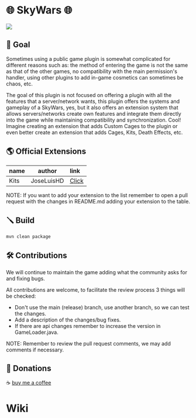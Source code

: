 # 🌐 SkyWars 🌐
<img src="https://i.imgur.com/qePJvtU.png">

## 🧪 Goal
Sometimes using a public game plugin is somewhat complicated for different reasons such as: the method of entering the game is not the same as that of the other games, no compatibility with the main permission's handler, using other plugins to add in-game cosmetics can sometimes be chaos, etc.</br>

The goal of this plugin is not focused on offering a plugin with all the features that a server/network wants, this plugin offers the systems and gameplay of a SkyWars, yes, but it also offers an extension system that allows servers/networks create own features and integrate them directly into the game while maintaining compatibility and synchronization. Cool! Imagine creating an extension that adds Custom Cages to the plugin or even better create an extension that adds Cages, Kits, Death Effects, etc.

## 🌎 Official Extensions
| name |   author   | link                                                                                         |
|:-----|:----------:|:---------------------------------------------------------------------------------------------|
| Kits | JoseLuisHD | <a href="https://github.com/JoseLuisHD/SkyWars/tree/release/example/KitsExtension">Click</a> |

NOTE: If you want to add your extension to the list remember to open a pull request with the changes in README.md adding your extension to the table.

## 🪛 Build
```
mvn clean package
```

## 🛠 Contributions
We will continue to maintain the game adding what the community asks for and fixing bugs. <br>

All contributions are welcome, to facilitate the review process 3 things will be checked:<br>
- Don't use the main (release) branch, use another branch, so we can test the changes.
- Add a description of the changes/bug fixes.
- If there are api changes remember to increase the version in GameLoader.java.

NOTE: Remember to review the pull request comments, we may add comments if necessary.

## 💓 Donations
☕ <a href="https://www.buymeacoffee.com/joseluishd">buy me a coffee</a>

# Wiki